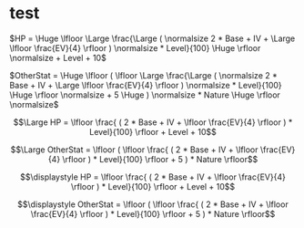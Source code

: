 # test

$HP = \Huge \lfloor \Large \frac{\Large ( \normalsize 2 * Base + IV + \Large \lfloor \frac{EV}{4} \rfloor ) \normalsize * Level}{100} \Huge \rfloor \normalsize + Level + 10$

$OtherStat = \Huge \lfloor ( \lfloor \Large \frac{\Large ( \normalsize 2 * Base + IV + \Large \lfloor \frac{EV}{4} \rfloor ) \normalsize * Level}{100} \Huge \rfloor \normalsize + 5 \Huge ) \normalsize * Nature \Huge \rfloor \normalsize$


$$\Large HP =  \lfloor  \frac{ (  2 * Base + IV +  \lfloor \frac{EV}{4} \rfloor )  * Level}{100}  \rfloor  + Level + 10$$

$$\Large OtherStat =  \lfloor ( \lfloor  \frac{ (  2 * Base + IV +  \lfloor \frac{EV}{4} \rfloor )  * Level}{100}  \rfloor  + 5  )  * Nature  \rfloor$$

$$\displaystyle HP =  \lfloor  \frac{ (  2 * Base + IV +  \lfloor \frac{EV}{4} \rfloor )  * Level}{100}  \rfloor  + Level + 10$$

$$\displaystyle OtherStat =  \lfloor ( \lfloor  \frac{ (  2 * Base + IV +  \lfloor \frac{EV}{4} \rfloor )  * Level}{100}  \rfloor  + 5  )  * Nature  \rfloor$$

